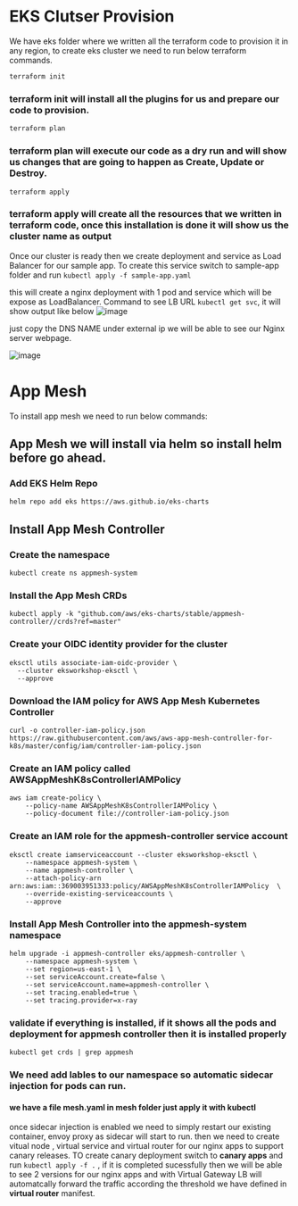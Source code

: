 # EKS Clutser Provision

We have eks folder where we written all the terraform code to provision it in any region, to create eks cluster we need to run below terraform commands.
```
terraform init
```
### terraform init will install all the plugins for us and prepare our code to provision.

```
terraform plan
```
### terraform plan will execute our code as a dry run and will show us changes that are going to happen as Create, Update or Destroy.

```
terraform apply
```

### terraform apply will create all the resources that we written in terraform code, once this installation is done it will show us the cluster name as output

Once our cluster is ready then we create deployment and service as Load Balancer for our sample app. To create this service switch to sample-app folder and run ``` kubectl apply -f sample-app.yaml ```

this will create a nginx deployment with 1 pod and service which will be expose as LoadBalancer. Command to see LB URL ``` kubectl get svc ```, it will show output like below
![image](https://user-images.githubusercontent.com/24311808/145248631-fde9bf1e-b8f5-4da5-a2b4-ccf7ffbabbe3.png)

just copy the DNS NAME under external ip we will be able to see our Nginx server webpage.

![image](https://user-images.githubusercontent.com/24311808/145249054-4c6c46e6-efdb-41b0-ad34-6c41e444306e.png)

# App Mesh

To install app mesh we need to run below commands:

## App Mesh we will install via helm so install helm before go ahead.

### Add EKS Helm Repo 
```
helm repo add eks https://aws.github.io/eks-charts
```
## Install App Mesh Controller
### Create the namespace
``` kubectl create ns appmesh-system ```

### Install the App Mesh CRDs
``` kubectl apply -k "github.com/aws/eks-charts/stable/appmesh-controller//crds?ref=master" ```

### Create your OIDC identity provider for the cluster
```
eksctl utils associate-iam-oidc-provider \
  --cluster eksworkshop-eksctl \
  --approve
```
### Download the IAM policy for AWS App Mesh Kubernetes Controller
``` curl -o controller-iam-policy.json https://raw.githubusercontent.com/aws/aws-app-mesh-controller-for-k8s/master/config/iam/controller-iam-policy.json ```

### Create an IAM policy called AWSAppMeshK8sControllerIAMPolicy
```
aws iam create-policy \
    --policy-name AWSAppMeshK8sControllerIAMPolicy \
    --policy-document file://controller-iam-policy.json
```
### Create an IAM role for the appmesh-controller service account
```
eksctl create iamserviceaccount --cluster eksworkshop-eksctl \
    --namespace appmesh-system \
    --name appmesh-controller \
    --attach-policy-arn arn:aws:iam::369003951333:policy/AWSAppMeshK8sControllerIAMPolicy  \
    --override-existing-serviceaccounts \
    --approve
```
### Install App Mesh Controller into the appmesh-system namespace
```
helm upgrade -i appmesh-controller eks/appmesh-controller \
    --namespace appmesh-system \
    --set region=us-east-1 \
    --set serviceAccount.create=false \
    --set serviceAccount.name=appmesh-controller \
    --set tracing.enabled=true \
    --set tracing.provider=x-ray
```
### validate if everything is installed, if it shows all the pods and deployment for appmesh controller then it is installed properly
```
kubectl get crds | grep appmesh
```
### We need add lables to our namespace  so automatic sidecar injection for pods can run.
#### we have a file mesh.yaml in mesh folder just apply it with kubectl

once sidecar injection is enabled we need to simply restart our existing container, envoy proxy as sidecar will start to run. then we need to create vitual node , virtual service and virtual router for our nginx apps to support canary releases. TO create canary deployment switch to **canary apps** and run ``` kubectl apply -f . ``` , if it is completed sucessfully then we will be able to see 2 versions for our nginx apps and with Virtual Gateway LB will automatcally forward the traffic according the threshold we have defined in **virtual router** manifest.





